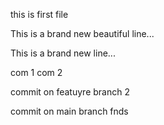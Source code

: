 this is first file


This is a brand new beautiful line...

This is a brand new line...

com 1
com 2

commit on featuyre branch 2

commit on main branch
fnds
